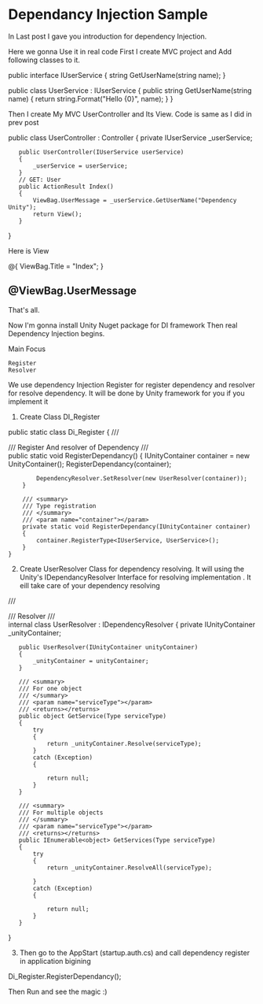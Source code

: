 # Dependancy  Injection Sample 

In Last post I gave you introduction for dependency  Injection.

Here we gonna Use it in real code
First I create MVC project and Add following classes to it.


public interface IUserService
   {
       string GetUserName(string name);
   }

 

public class UserService : IUserService
    {
        public string GetUserName(string name)
        {
            return string.Format("Hello {0}", name);
        }
    } 

Then  I create My MVC UserController and Its View. Code is same as I did in prev post


public class UserController : Controller
   {
       private IUserService _userService;
 
       public UserController(IUserService userService)
       {
           _userService = userService;
       }
       // GET: User
       public ActionResult Index()
       {
           ViewBag.UserMessage = _userService.GetUserName("Dependency Unity");
           return View();
       }
   }


Here is View


@{
    ViewBag.Title = "Index";
}
 
<h2>@ViewBag.UserMessage</h2> 

 

 

 That's all. 


Now I'm gonna install Unity Nuget package for DI framework
 Then real Dependency Injection begins.


Main Focus  

    Register
    Resolver

 We use dependency Injection Register for register dependency  and resolver for resolve dependency.  It will be done by Unity framework for you if you implement it



1. Create Class DI_Register 


public static class Di_Register
    {
        /// <summary>
        /// Register And resolver of Dependency 
        /// </summary>
        public static void RegisterDependancy()
        {
            IUnityContainer container = new UnityContainer();
            RegisterDependancy(container);
 
            DependencyResolver.SetResolver(new UserResolver(container));
        }
 
        /// <summary>
        /// Type registration
        /// </summary>
        /// <param name="container"></param>
        private static void RegisterDependancy(IUnityContainer container)
        {
            container.RegisterType<IUserService, UserService>();
        }
    }

 


2. Create UserResolver Class for dependency resolving. It will  using the Unity's IDependancyResolver Interface for resolving implementation . It eill take care of your dependency resolving 



/// <summary>
   /// Resolver 
   /// </summary>
   internal class UserResolver : IDependencyResolver
   {
       private IUnityContainer _unityContainer;
 
       public UserResolver(IUnityContainer unityContainer)
       {
           _unityContainer = unityContainer;
       }
 
       /// <summary>
       /// For one object 
       /// </summary>
       /// <param name="serviceType"></param>
       /// <returns></returns>
       public object GetService(Type serviceType)
       {
           try
           {
               return _unityContainer.Resolve(serviceType);
           }
           catch (Exception)
           {
 
               return null;
           }
       }
 
       /// <summary>
       /// For multiple objects 
       /// </summary>
       /// <param name="serviceType"></param>
       /// <returns></returns>
       public IEnumerable<object> GetServices(Type serviceType)
       {
           try
           {
               return _unityContainer.ResolveAll(serviceType);
 
           }
           catch (Exception)
           {
 
               return null;
           }
       }
   }


 3. Then go to the AppStart (startup.auth.cs) and call dependency register in application bigining


Di_Register.RegisterDependancy(); 






 Then Run and see the magic :)



